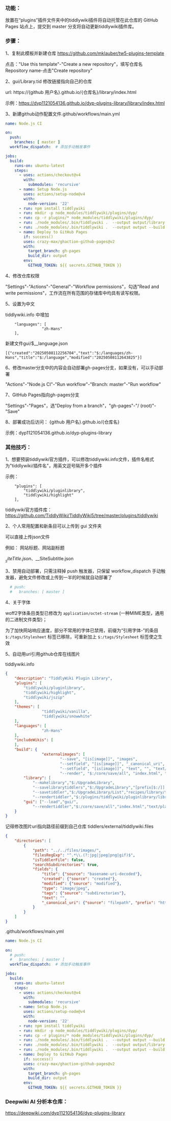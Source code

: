 ### 功能：

放置在“plugins”插件文件夹中的tiddlywiki插件将自动托管在此仓库的 GitHub Pages 站点上，提交到 master 分支将自动更新tiddlywiki插件库。

### 步骤：

1、复制此模板并新建仓库
https://github.com/mklauber/tw5-plugins-template

点击："Use this template"-"Create a new repository"，填写仓库名 Repository name-点击"Create repository"

2、gui/Library.tid 修改链接指向自己的仓库

url: https://{github 用户名}.github.io/{仓库名}/library/index.html

示例：https://dyp1121054136.github.io/dyp-plugins-library/library/index.html

3、新建github动作配置文件.github/workflows/main.yml

```yaml
name: Node.js CI

on:
  push:
    branches: [ master ]
  workflow_dispatch:  # 添加手动触发事件

jobs:
  build:
    runs-on: ubuntu-latest
    steps:
      - uses: actions/checkout@v4
        with:
          submodules: 'recursive'
      - name: Setup Node.js
        uses: actions/setup-node@v4
        with:
          node-version: '22'
      - run: npm install tiddlywiki
      - run: mkdir -p node_modules/tiddlywiki/plugins/dyp/
      - run: cp -r plugins/* node_modules/tiddlywiki/plugins/dyp/
      - run: ./node_modules/.bin/tiddlywiki .  --output output/library --build library
      - run: ./node_modules/.bin/tiddlywiki .  --output output --build gui
      - name: Deploy to GitHub Pages
        if: success()
        uses: crazy-max/ghaction-github-pages@v2
        with:
          target_branch: gh-pages
          build_dir: output
        env:
          GITHUB_TOKEN: ${{ secrets.GITHUB_TOKEN }}
```

4、修改仓库权限

"Settings"-"Actions"-"General"-"Workflow permissions"，勾选"Read and write permissions"，工作流在所有范围的存储库中均具有读写权限。

5、设置为中文

tiddlywiki.info 中增加

```
	"languages": [
                "zh-Hans"
	],
```

新建文件gui/$__language.json

```
[{"created":"20250508112256704","text":"$:/languages/zh-Hans","title":"$:/language","modified":"20250508112643825"}]
```

6、修改master分支中的内容会自动部署gh-pages分支，如果没有，可以手动部署

"Actions"-"Node.js CI"-"Run workflow"-"Branch: master"-"Run workflow"

7、GitHub Pages指向gh-pages分支

"Settings"-"Pages"，选"Deploy from a branch"，"gh-pages"-"/ (root)"-"Save"

8、部署成功后访问：
{github 用户名}.github.io/{仓库名}

示例：dyp1121054136.github.io/dyp-plugins-library


### 其他技巧：

1、想要预装tiddlywiki官方插件，可以修改tiddlywiki.info文件，插件名格式为"tiddlywiki/插件名"，用英文逗号隔开多个插件

示例：

```
	"plugins": [
		"tiddlywiki/pluginlibrary",
		"tiddlywiki/highlight"
	],
```

tiddlywiki官方插件库：https://github.com/TiddlyWiki/TiddlyWiki5/tree/master/plugins/tiddlywiki

2、个人常用配置和新条目可以上传到 gui 文件夹

可以直接上传json文件

例如：
网站标题、网站副标题

$__SiteTitle.json、$__SiteSubtitle.json

3、禁用自动部署，只需注释掉 push 触发器，只保留 workflow_dispatch 手动触发器，避免文件修改或上传到一半的时候就自动部署了

```yaml
  # push:  
  #   branches: [ master ]
```

4、关于字体

woff2字体条目类型已修改为 `application/octet-stream` (一种MIME类型，通用的二进制文件类型)；

为了加快网站响应速度，部分不常用的字体已禁用，前缀为“引用字体-”的条目 `$:/tags/Stylesheet` 标签已移除，可重新加上 `$:/tags/Stylesheet` 标签使之生效

5、自动用uri引用github仓库在线图片

tiddlywiki.info

```json
{
	"description": "TiddlyWiki Plugin Library",
	"plugins": [
		"tiddlywiki/pluginlibrary",
		"tiddlywiki/highlight",
		"tiddlywiki/jszip"
	],
	"themes": [
                "tiddlywiki/vanilla",
                "tiddlywiki/snowwhite"
	],
	"languages": [
                "zh-Hans"
	],
	"includeWikis": [
	],
	"build": {
                "externalimages": [    
                        "--save", "[is[image]]", "images",  
                        "--setfield", "[is[image]]", "_canonical_uri", "$:/core/templates/canonical-uri-external-image", "text/plain",  
                        "--setfield", "[is[image]]", "text", "", "text/plain",  
                        "--render", "$:/core/save/all", "index.html", "text/plain"],
		"library": [
			"--makelibrary","$:/UpgradeLibrary",
   			"--savelibrarytiddlers","$:/UpgradeLibrary","[prefix[$:/]] -[prefix[$:/plugins/tiddlywiki/]] -[prefix[$:/themes/tiddlywiki/]] -[prefix[$:/languages/]] -[[$:/plugins/tiddlywiki/upgrade]] -[[$:/plugins/tiddlywiki/translators]] -[[$:/plugins/tiddlywiki/pluginlibrary]] -[[$:/plugins/tiddlywiki/jasmine]]","recipes/library/tiddlers/","$:/UpgradeLibrary/List",
   			"--savetiddler","$:/UpgradeLibrary/List","recipes/library/tiddlers.json",
			"--rendertiddler","$:/plugins/tiddlywiki/pluginlibrary/library.template.html","index.html","text/plain"],
		"gui": ["--load","gui/",
			"--rendertiddler","$:/core/save/all","index.html","text/plain"]
	}
}
```

记得修改图片uri指向路径前缀到自己仓库
tiddlers/external/tiddlywiki.files

```json
{  
    "directories": [  
        {  
            "path": "../../files/images/",  
            "filesRegExp": "^.*\\.(?:jpg|jpeg|png|gif)$",  
            "isTiddlerFile": false,  
            "searchSubdirectories": true,  
            "fields": {  
                "title": {"source": "basename-uri-decoded"},  
                "created": {"source": "created"},  
                "modified": {"source": "modified"},  
                "type": "image/jpeg",  
                "tags": {"source": "subdirectories"},  
                "text": "",  
                "_canonical_uri": {"source": "filepath", "prefix": "https://raw.githubusercontent.com/dyp1121054136/dyp-plugins-library/refs/heads/master/files/images/"}  
            }  
        }  
    ]  
}
```

.github/workflows/main.yml

```yml
name: Node.js CI  
  
on:  
  # push:  
  #   branches: [ master ]  
  workflow_dispatch:  # 添加手动触发事件

jobs:
  build:
    runs-on: ubuntu-latest
    steps:
      - uses: actions/checkout@v4
        with:
          submodules: 'recursive'
      - name: Setup Node.js
        uses: actions/setup-node@v4
        with:
          node-version: '22'
      - run: npm install tiddlywiki
      - run: mkdir -p node_modules/tiddlywiki/plugins/dyp/
      - run: cp -r plugins/* node_modules/tiddlywiki/plugins/dyp/
      - run: ./node_modules/.bin/tiddlywiki .  --output output --build externalimages
      - run: ./node_modules/.bin/tiddlywiki .  --output output/library --build library
      - run: ./node_modules/.bin/tiddlywiki .  --output output --build gui
      - name: Deploy to GitHub Pages
        if: success()
        uses: crazy-max/ghaction-github-pages@v2
        with:
          target_branch: gh-pages
          build_dir: output
        env:
          GITHUB_TOKEN: ${{ secrets.GITHUB_TOKEN }}
```

### Deepwiki AI 分析本仓库：

https://deepwiki.com/dyp1121054136/dyp-plugins-library
